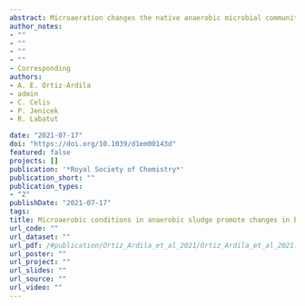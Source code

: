 ```yaml
---
abstract: Microaeration changes the native anaerobic microbial community composition allowing the degradation of polydimethylsiloxanes and releasing volatile siloxanes into biogas.
author_notes:
- ""
- ""
- ""
- ""
- Corresponding
authors:
- A. E. Ortiz-Ardila
- admin
- C. Celis
- P. Jenicek
- R. Labatut

date: "2021-07-17"
doi: "https://doi.org/10.1039/d1em00143d"
featured: false
projects: []
publication: '*Royal Society of Chemistry*'
publication_short: ""
publication_types:
- "2"
publishDate: "2021-07-17"
tags:
title: Microaerobic conditions in anaerobic sludge promote changes in bacterial composition favouring biodegradation of polymeric siloxanes
url_code: ""
url_dataset: ""
url_pdf: /#publication/Ortiz_Ardila_et_al_2021/Ortiz_Ardila_et_al_2021.pdf
url_poster: ""
url_project: ""
url_slides: ""
url_source: ""
url_video: ""
---
```

